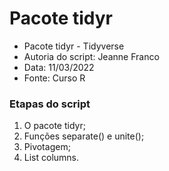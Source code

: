 # Pacote tidyr

- Pacote tidyr - Tidyverse
- Autoria do script: Jeanne Franco
- Data: 11/03/2022
- Fonte: Curso R

### Etapas do script

1. O pacote tidyr;
2. Funções separate() e unite();
3. Pivotagem;
4. List columns.
